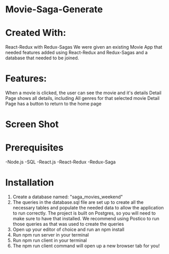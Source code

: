 # Movie-Saga-Generate

# Created With:
React-Redux with Redux-Sagas
We were given an existing Movie App that needed features added using React-Redux and Redux-Sagas and a database that needed to be joined.

# Features:
When a movie is clicked, the user can see the movie and it's details
Detail Page shows all details, including All genres for that selected movie
Detail Page has a button to return to the home page

# Screen Shot

# Prerequisites
-Node.js
-SQL
-React.js
-React-Redux
-Redux-Saga

# Installation
1) Create a database named: "saga_movies_weekend"
2) The queries in the database.sql file are set up to create all the necessary tables and populate the needed data to allow the application to run correctly. The project is built on Postgres, so you will need to make sure to have that installed. We recommend using Postico to run those queries as that was used to create the queries
3) Open up your editor of choice and run an npm install
4) Run npm run server in your terminal
5) Run npm run client in your terminal
6) The npm run client command will open up a new browser tab for you!
